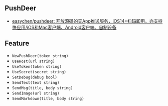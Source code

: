 ## PushDeer

- [easychen/pushdeer: 开放源码的无App推送服务，iOS14+扫码即用。亦支持快应用/iOS和Mac客户端、Android客户端、自制设备](https://github.com/easychen/pushdeer) 

## Feature

- `NewPushDeer(token string)`
- `UseHost(url string)`
- `UseToken(token string)`
- `UseSecret(secret string)`
- `SetDebug(debug bool)`
- `SendText(text string)`
- `SendMsg(title, body string)`
- `SendImage(url string)`
- `SendMarkdown(title, body string)`